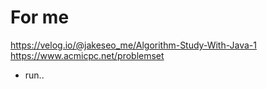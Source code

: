 # For me
https://velog.io/@jakeseo_me/Algorithm-Study-With-Java-1  
https://www.acmicpc.net/problemset

- run..

